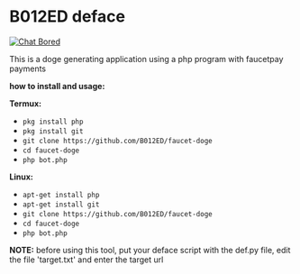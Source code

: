 # B012ED deface

[![Chat Bored](https://img.shields.io/badge/Chat-B012ED-738BD7.svg?style=for-the-badge)](https://b012ed.github.io/chat.html) 

This is a doge generating application using a php program with faucetpay payments

**how to install and usage:**

**Termux:**
* `pkg install php`
* `pkg install git`
* `git clone https://github.com/B012ED/faucet-doge`
* `cd faucet-doge`
* `php bot.php`

**Linux:**
* `apt-get install php`
* `apt-get install git`
* `git clone https://github.com/B012ED/faucet-doge`
* `cd faucet-doge`
* `php bot.php`

**NOTE:** before using this tool, put your deface script with the def.py file, edit the file 'target.txt' and enter the target url


